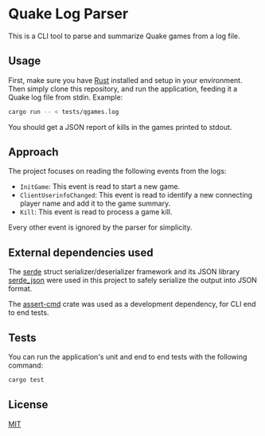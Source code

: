# Quake Log Parser

This is a CLI tool to parse and summarize Quake games from a log file.

## Usage

First, make sure you have [Rust](https://www.rust-lang.org/tools/install) installed and setup in
your environment. Then simply clone this repository, and run the application, feeding it a Quake
log file from stdin. Example:

```sh
cargo run -- < tests/qgames.log
```

You should get a JSON report of kills in the games printed to stdout.

## Approach

The project focuses on reading the following events from the logs:

- `InitGame`: This event is read to start a new game.
- `ClientUserinfoChanged`: This event is read to identify a new connecting player name and add it
  to the game summary.
- `Kill`: This event is read to process a game kill.

Every other event is ignored by the parser for simplicity.

## External dependencies used

The [serde](https://docs.rs/serde/latest/serde/) struct serializer/deserializer framework and its
JSON library [serde_json](https://docs.rs/serde_json/latest/serde_json/) were used in this project
to safely serialize the output into JSON format.

The [assert-cmd](https://crates.io/crates/assert_cmd) crate was used as a development dependency,
for CLI end to end tests.

## Tests

You can run the application's unit and end to end tests with the following command:

```sh
cargo test
```

## License

[MIT](./LICENSE.md)
